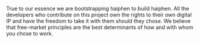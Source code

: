 True to our essence we are bootstrapping haiphen to build haiphen. All the developers who contribute on this project own the rights to their own digital IP and have the freedom to take it with them should they chose. We believe that free-market principles are the best determinants of how and with whom you chose to work.
